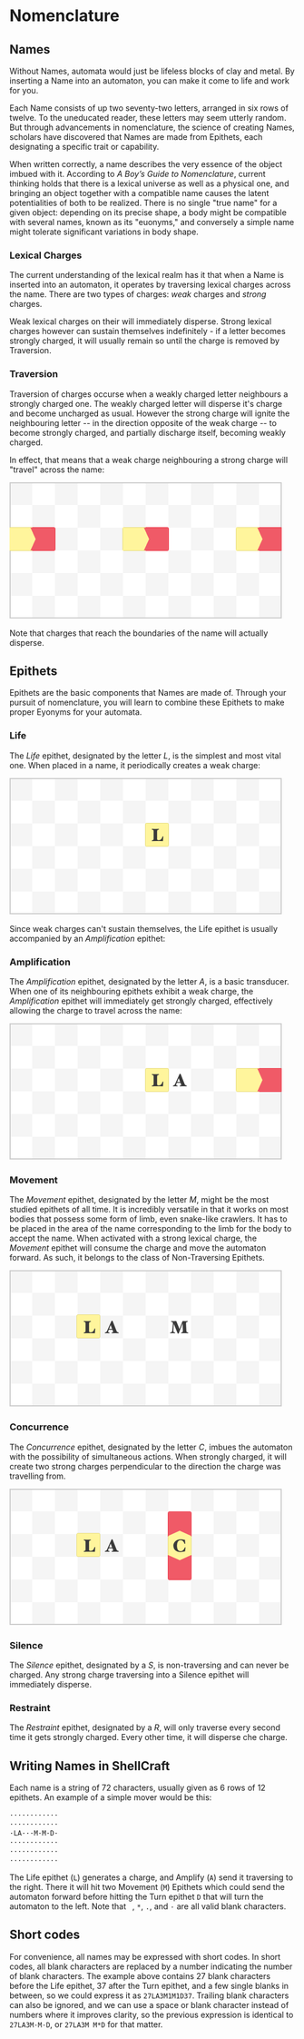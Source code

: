 # Nomenclature

## Names

Without Names, automata would just be lifeless blocks of clay and metal. By inserting a Name into an automaton, you can make it come to life and work for you.

Each Name consists of up two seventy-two letters, arranged in six rows of twelve. To the uneducated reader, these letters may seem utterly random. But through advancements in nomenclature, the science of creating Names, scholars have discovered that Names are made from Epithets, each designating a specific trait or capability.

When written correctly, a name describes the very essence of the object imbued with it. According to *A Boy’s Guide to Nomenclature*, current thinking holds that there is a lexical universe as well as a physical one, and bringing an object together with a compatible name causes the latent potentialities of both to be realized. There is no single "true name" for a given object: depending on its precise shape, a body might be compatible with several names, known as its "euonyms," and conversely a simple name might tolerate significant variations in body shape.

### Lexical Charges

The current understanding of the lexical realm has it that when a Name is inserted into an automaton, it operates by traversing lexical charges across the name. There are two types of charges: *weak* charges and *strong* charges.

Weak lexical charges on their will immediately disperse. Strong lexical charges however can sustain themselves indefinitely - if a letter becomes strongly charged, it will usually remain so until the charge is removed by Traversion.

### Traversion

Traversion of charges occurse when a weakly charged letter neighbours a strongly charged one. The weakly charged letter will disperse it's charge and become uncharged as usual. However the strong charge will ignite the neighbouring letter -- in the direction opposite of the weak charge -- to become strongly charged, and partially discharge itself, becoming weakly charged.

In effect, that means that a weak charge neighbouring a strong charge will "travel" across the name:

![Traversion](img/names/charges.gif)

Note that charges that reach the boundaries of the name will actually disperse.

## Epithets

Epithets are the basic components that Names are made of. Through your pursuit of nomenclature, you will learn to combine these Epithets to make proper Eyonyms for your automata.

### Life

The *Life* epithet, designated by the letter *L*, is the simplest and most vital one. When placed in a name, it periodically creates a weak charge:

![Life](img/names/life.gif)

Since weak charges can't sustain themselves, the Life epithet is usually accompanied by an *Amplification* epithet:

### Amplification

The *Amplification* epithet, designated by the letter *A*, is a basic transducer. When one of its neighbouring epithets exhibit a weak charge, the *Amplification* epithet will immediately get strongly charged, effectively allowing the charge to travel across the name:

![Amplification](img/names/amplify.gif)

### Movement

The *Movement* epithet, designated by the letter *M*, might be the most studied epithets of all time. It is incredibly versatile in that it works on most bodies that possess some form of limb, even snake-like crawlers. It has to be placed in the area of the name corresponding to the limb for the body to accept the name. When activated with a strong lexical charge, the *Movement* epithet will consume the charge and move the automaton forward. As such, it belongs to the class of Non-Traversing Epithets.

![Movement](img/names/crawler.gif)

### Concurrence

The *Concurrence* epithet, designated by the letter *C*, imbues the automaton with the possibility of simultaneous actions. When strongly charged, it will create two strong charges perpendicular to the direction the charge was travelling from.

![Concurrence](img/names/concurrency.gif)

### Silence

The *Silence* epithet, designated by a *S*, is non-traversing and can never be charged. Any strong charge traversing into a Silence epithet will immediately disperse.

### Restraint

The *Restraint* epithet, designated by a *R*, will only traverse every second time it gets strongly charged. Every other time, it will disperse che charge.


## Writing Names in ShellCraft

Each name is a string of 72 characters, usually given as 6 rows of 12 epithets. An example of a simple mover would be this:

```
············
············
·LA···M·M·D·
············
············
············
```

The Life epithet (`L`) generates a charge, and Amplify (`A`) send it traversing to the right. There it will hit two Movement (`M`) Epithets which could send the automaton forward before hitting the Turn epithet `D` that will turn the automaton to the left. Note that ` `, `*`, `.`, and `·` are all valid blank characters.

## Short codes

For convenience, all names may be expressed with short codes. In short codes, all blank characters are replaced by a number indicating the number of blank characters. The example above contains 27 blank characters before the Life epithet, 37 after the Turn epithet, and a few single blanks in between, so we could express it as `27LA3M1M1D37`. Trailing blank characters can also be ignored, and we can use a space or blank character instead of numbers where it improves clarity, so the previous expression is identical to `27LA3M·M·D`, or `27LA3M M*D` for that matter.

